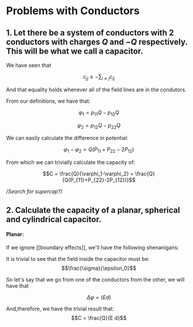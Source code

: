 # Problems with Conductors

## 1. Let there be a system of conductors with 2 conductors with charges $Q$ and $-Q$ respectively. This will be what we call a capacitor.

We have seen that 

$$c_{jj} \geq - \sum_{i \neq j} c_{ij}$$

And that equality holds whenever all of the field lines are in the condutors.

From our definitions, we have that:

$$\varphi_1 = p_{11}Q - p_{12}Q $$

$$\varphi_2 = p_{12}Q - p_{22}Q$$

We can easily calculate the difference in potential:

$$ \varphi_1 - \varphi_2 = Q(P_{11}+P_{22}-2P_{12})$$

From which we can trivially calculate the capacity of:

$$C = \frac{Q}{\varphi_1-\varphi_2} = \frac{Q}{Q(P_{11}+P_{22}-2P_{12})}$$

/*Search for supercap?*/

## 2. Calculate the capacity of a planar, spherical and cylindrical capacitor.

#### Planar:
If we ignore [[boundary effects]], we'll have the following shenanigans:

It is trivial to see that the field inside the capacitor must be: $$\frac{\sigma}{\epsilon_0}$$

So let's say that we go from one of the conductors from the other, we will have that 

$$\Delta \varphi = (E d)$$

And,therefore, we have the trivial result that:
$$C = \frac{Q}{E d}$$
